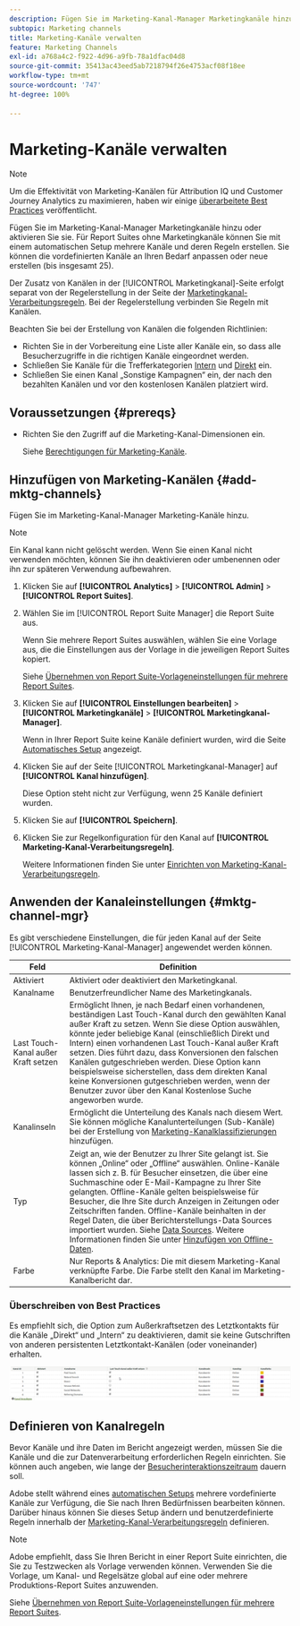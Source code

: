 ```yaml
---
description: Fügen Sie im Marketing-Kanal-Manager Marketingkanäle hinzu oder aktivieren Sie sie. Für Report Suites ohne Marketingkanäle können Sie mit einem automatischen Setup mehrere Kanäle und deren Regeln erstellen. Sie können die vordefinierten Kanäle an Ihren Bedarf anpassen oder neue erstellen (bis insgesamt 25).
subtopic: Marketing channels
title: Marketing-Kanäle verwalten
feature: Marketing Channels
exl-id: a768a4c2-f922-4d96-a9fb-78a1dfac04d8
source-git-commit: 35413ac43eed5ab7218794f26e4753acf08f18ee
workflow-type: tm+mt
source-wordcount: '747'
ht-degree: 100%

---
```


# Marketing-Kanäle verwalten

>[!NOTE]
>
>Um die Effektivität von Marketing-Kanälen für Attribution IQ und Customer Journey Analytics zu maximieren, haben wir einige [überarbeitete Best Practices](/help/components/c-marketing-channels/mchannel-best-practices.md) veröffentlicht.

Fügen Sie im Marketing-Kanal-Manager Marketingkanäle hinzu oder aktivieren Sie sie. Für Report Suites ohne Marketingkanäle können Sie mit einem automatischen Setup mehrere Kanäle und deren Regeln erstellen. Sie können die vordefinierten Kanäle an Ihren Bedarf anpassen oder neue erstellen (bis insgesamt 25).

Der Zusatz von Kanälen in der [!UICONTROL Marketingkanal]-Seite erfolgt separat von der Regelerstellung in der Seite der [Marketingkanal-Verarbeitungsregeln](/help/components/c-marketing-channels/c-rules.md). Bei der Regelerstellung verbinden Sie Regeln mit Kanälen.

Beachten Sie bei der Erstellung von Kanälen die folgenden Richtlinien:

* Richten Sie in der Vorbereitung eine Liste aller Kanäle ein, so dass alle Besucherzugriffe in die richtigen Kanäle eingeordnet werden.
* Schließen Sie Kanäle für die Trefferkategorien [Intern](/help/components/c-marketing-channels/c-rules.md) und [Direkt](/help/components/c-marketing-channels/c-rules.md) ein.
* Schließen Sie einen Kanal „Sonstige Kampagnen“ ein, der nach den bezahlten Kanälen und vor den kostenlosen Kanälen platziert wird.


## Voraussetzungen {#prereqs}

* Richten Sie den Zugriff auf die Marketing-Kanal-Dimensionen ein.

   Siehe [Berechtigungen für Marketing-Kanäle](/help/components/c-marketing-channels/c-channel-report-access.md).

## Hinzufügen von Marketing-Kanälen {#add-mktg-channels}

Fügen Sie im Marketing-Kanal-Manager Marketing-Kanäle hinzu.

>[!NOTE]
>
>Ein Kanal kann nicht gelöscht werden. Wenn Sie einen Kanal nicht verwenden möchten, können Sie ihn deaktivieren oder umbenennen oder ihn zur späteren Verwendung aufbewahren.

1. Klicken Sie auf **[!UICONTROL Analytics]** > **[!UICONTROL Admin]** > **[!UICONTROL Report Suites]**.
1. Wählen Sie im [!UICONTROL Report Suite Manager] die Report Suite aus.

   Wenn Sie mehrere Report Suites auswählen, wählen Sie eine Vorlage aus, die die Einstellungen aus der Vorlage in die jeweiligen Report Suites kopiert.

   Siehe [Übernehmen von Report Suite-Vorlageneinstellungen für mehrere Report Suites](/help/components/c-marketing-channels/c-getting-started-mchannel.md).

1. Klicken Sie auf **[!UICONTROL Einstellungen bearbeiten]** > **[!UICONTROL Marketingkanäle]** > **[!UICONTROL Marketingkanal-Manager]**.

   Wenn in Ihrer Report Suite keine Kanäle definiert wurden, wird die Seite [Automatisches Setup](/help/components/c-marketing-channels/c-getting-started-mchannel.md) angezeigt.

1. Klicken Sie auf der Seite [!UICONTROL Marketingkanal-Manager] auf **[!UICONTROL Kanal hinzufügen]**.

   Diese Option steht nicht zur Verfügung, wenn 25 Kanäle definiert wurden.

1. Klicken Sie auf **[!UICONTROL Speichern]**.
1. Klicken Sie zur Regelkonfiguration für den Kanal auf **[!UICONTROL Marketing-Kanal-Verarbeitungsregeln]**.

   Weitere Informationen finden Sie unter [Einrichten von Marketing-Kanal-Verarbeitungsregeln](/help/components/c-marketing-channels/c-rules.md).

## Anwenden der Kanaleinstellungen {#mktg-channel-mgr}

Es gibt verschiedene Einstellungen, die für jeden Kanal auf der Seite [!UICONTROL Marketing-Kanal-Manager] angewendet werden können.

| Feld | Definition |
|--- |--- |
| Aktiviert | Aktiviert oder deaktiviert den Marketingkanal. |
| Kanalname | Benutzerfreundlicher Name des Marketingkanals. |
| Last Touch-Kanal außer Kraft setzen | Ermöglicht Ihnen, je nach Bedarf einen vorhandenen, beständigen Last Touch-Kanal durch den gewählten Kanal außer Kraft zu setzen. Wenn Sie diese Option auswählen, könnte jeder beliebige Kanal (einschließlich Direkt und Intern) einen vorhandenen Last Touch-Kanal außer Kraft setzen. Dies führt dazu, dass Konversionen den falschen Kanälen gutgeschrieben werden. Diese Option kann beispielsweise sicherstellen, dass dem direkten Kanal keine Konversionen gutgeschrieben werden, wenn der Benutzer zuvor über den Kanal Kostenlose Suche angeworben wurde. |
| Kanalinseln | Ermöglicht die Unterteilung des Kanals nach diesem Wert. Sie können mögliche Kanalunterteilungen (Sub-Kanäle) bei der Erstellung von [Marketing-Kanalklassifizierungen](/help/components/c-marketing-channels/classifictions-mchannel.md) hinzufügen. |
| Typ | Zeigt an, wie der Benutzer zu Ihrer Site gelangt ist. Sie können „Online“ oder „Offline“ auswählen. Online-Kanäle lassen sich z. B. für Besucher einsetzen, die über eine Suchmaschine oder E-Mail-Kampagne zu Ihrer Site gelangten. Offline-Kanäle gelten beispielsweise für Besucher, die Ihre Site durch Anzeigen in Zeitungen oder Zeitschriften fanden. Offline-Kanäle beinhalten in der Regel Daten, die über Berichterstellungs-Data Sources importiert wurden. Siehe [Data Sources](https://experienceleague.adobe.com/docs/analytics/import/data-sources/datasrc-home.html?lang=de). Weitere Informationen finden Sie unter [Hinzufügen von Offline-Daten](/help/components/c-marketing-channels/c-getting-started-mchannel.md). |
| Farbe | Nur Reports &amp; Analytics: Die mit diesem Marketing-Kanal verknüpfte Farbe. Die Farbe stellt den Kanal im Marketing-Kanalbericht dar. |

### Überschreiben von Best Practices

Es empfiehlt sich, die Option zum Außerkraftsetzen des Letztkontakts für die Kanäle „Direkt“ und „Intern“ zu deaktivieren, damit sie keine Gutschriften von anderen persistenten Letztkontakt-Kanälen (oder voneinander) erhalten.

![](assets/int-channel2.png)

## Definieren von Kanalregeln

Bevor Kanäle und ihre Daten im Bericht angezeigt werden, müssen Sie die Kanäle und die zur Datenverarbeitung erforderlichen Regeln einrichten. Sie können auch angeben, wie lange der [Besucherinteraktionszeitraum](/help/components/c-marketing-channels/visitor-engagement.md) dauern soll.

Adobe stellt während eines [automatischen Setups](/help/components/c-marketing-channels/c-getting-started-mchannel.md) mehrere vordefinierte Kanäle zur Verfügung, die Sie nach Ihren Bedürfnissen bearbeiten können. Darüber hinaus können Sie dieses Setup ändern und benutzerdefinierte Regeln innerhalb der [Marketing-Kanal-Verarbeitungsregeln](/help/components/c-marketing-channels/c-rules.md) definieren.

>[!NOTE]
>
>Adobe empfiehlt, dass Sie Ihren Bericht in einer Report Suite einrichten, die Sie zu Testzwecken als Vorlage verwenden können. Verwenden Sie die Vorlage, um Kanal- und Regelsätze global auf eine oder mehrere Produktions-Report Suites anzuwenden.
>
>Siehe [Übernehmen von Report Suite-Vorlageneinstellungen für mehrere Report Suites](/help/components/c-marketing-channels/c-getting-started-mchannel.md).
